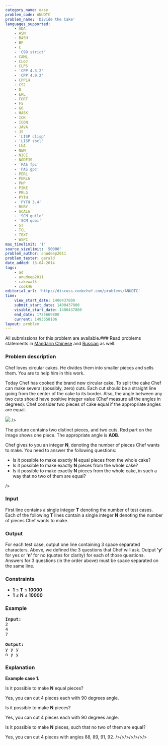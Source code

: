 ```yaml
---
category_name: easy
problem_code: ANUDTC
problem_name: 'Divide the Cake'
languages_supported:
    - ADA
    - ASM
    - BASH
    - BF
    - C
    - 'C99 strict'
    - CAML
    - CLOJ
    - CLPS
    - 'CPP 4.3.2'
    - 'CPP 4.9.2'
    - CPP14
    - CS2
    - D
    - ERL
    - FORT
    - FS
    - GO
    - HASK
    - ICK
    - ICON
    - JAVA
    - JS
    - 'LISP clisp'
    - 'LISP sbcl'
    - LUA
    - NEM
    - NICE
    - NODEJS
    - 'PAS fpc'
    - 'PAS gpc'
    - PERL
    - PERL6
    - PHP
    - PIKE
    - PRLG
    - PYTH
    - 'PYTH 3.4'
    - RUBY
    - SCALA
    - 'SCM guile'
    - 'SCM qobi'
    - ST
    - TCL
    - TEXT
    - WSPC
max_timelimit: '1'
source_sizelimit: '50000'
problem_author: anudeep2011
problem_tester: gerald
date_added: 13-04-2014
tags:
    - ad
    - anudeep2011
    - cakewalk
    - cook46
editorial_url: 'http://discuss.codechef.com/problems/ANUDTC'
time:
    view_start_date: 1400437800
    submit_start_date: 1400437800
    visible_start_date: 1400437800
    end_date: 1735669800
    current: 1493558106
layout: problem
---
```

All submissions for this problem are available.###  Read problems statements in [Mandarin Chinese](http://www.codechef.com/download/translated/COOK46/mandarin/ANUDTC.pdf) and [Russian](http://www.codechef.com/download/translated/COOK46/russian/ANUDTC.pdf) as well.

### Problem description

Chef loves circular cakes. He divides them into smaller pieces and sells them. You are to help him in this work.

Today Chef has cooked the brand new circular cake. To split the cake Chef can make several (possibly, zero) cuts. Each cut should be a straight line going from the center of the cake to its border. Also, the angle between any two cuts should have positive integer value (Chef measure all the angles in degrees). Chef consider two pieces of cake equal if the appropriate angles are equal.

![](http://codechef.com/download/Sector_central_angle_arc.svg)
/>

The picture contains two distinct pieces, and two cuts. Red part on the image shows one piece. The appropriate angle is **AOB**.

Chef gives to you an integer **N**, denoting the number of pieces Chef wants to make. You need to answer the following questions:

- Is it possible to make exactly **N** equal pieces from the whole cake?
- Is it possible to make exactly **N** pieces from the whole cake?
- Is it possible to make exactly **N** pieces from the whole cake, in such a way that no two of them are equal?


/>

### Input

First line contains a single integer **T** denoting the number of test cases. Each of the following **T** lines contain a single integer **N** denoting the number of pieces Chef wants to make.

### Output

For each test case, output one line containing 3 space separated characters.
Above, we defined the 3 questions that Chef will ask. Output **'y'** for yes or **'n'** for no (quotes for clarity) for each of those questions.
Answers for 3 questions (in the order above) must be space separated on the same line.

### Constraints

- **1** ≤ **T** ≤ **10000**
- **1** ≤ **N** ≤ **10000**

### Example

<pre><b>Input:</b>
2
4
7

<b>Output:</b>
y y y
n y y
</pre>
### Explanation

**Example case 1.**

Is it possible to make **N** equal pieces?

Yes, you can cut 4 pieces each with 90 degrees angle.

Is it possible to make **N** pieces?

Yes, you can cut 4 pieces each with 90 degrees angle.

Is it possible to make **N** pieces, such that no two of them are equal?

Yes, you can cut 4 pieces with angles 88, 89, 91, 92.
/>/>/>/>/>/>/>
